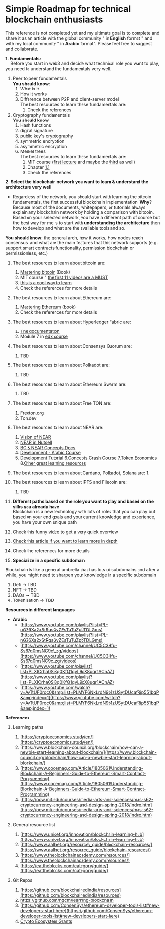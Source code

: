 # Simple Roadmap for technical blockchain enthusiasts

This reference is not completed yet and my ultimate goal is to complete and share it as an article with the global
community &quot; in **English** format &quot; and with my local community &quot; in **Arabic** format&quot;. Please feel
free to suggest and collaborate.

**1. Fundamentals:**  
&nbsp;&nbsp;&nbsp;&nbsp;Before you start in web3 and decide what technical role you want to play, you need to understand
the fundamentals very well.

1. Peer to peer fundamentals  
    **You should know**:
   1. What is it
   2. How it works  
   3. Difference between P2P and client-server model  
   The best resources to learn these fundamentals are:  
      1. Check the references
2. Cryptography fundamentals  
   **You should know**
    1. Hash functions
    2. digital signature
    3. public key's cryptography
    4. symmetric encryption
    5. asymmetric encryption
    6. Merkel trees  
       The best resources to learn these fundamentals are:
        1. MIT
           course ([first lecture](https://www.youtube.com/watch?v=IJquEYhiq_U&amp;list=PLUl4u3cNGP61KHzhg3JIJdK08JLSlcLId&amp;index=1)
           and maybe the [third](https://www.youtube.com/watch?v=0Q5IimX-AAc&list=PLUl4u3cNGP61KHzhg3JIJdK08JLSlcLId&index=4) as well)
        2. Chapter [1.1](https://cryptoeconomics.study/docs/en/sync/getting-started-course-overview)
        3. Check the references

**2. Select the blockchain network you want to learn &amp; understand the architecture very well**

* Regardless of the network, you should start with learning the bitcoin fundamentals, the first successful blockchain
  implementation, **Why**? Because most of the documents, whitepapers, or tutorials always explain any blockchain
  network by holding a comparison with bitcoin. Based on your selected network, you have a different path of course but
  the best way for me is to start with **understanding the architecture** then how to develop and what are the available
  tools and so.

**You should know**: the general arch, how it works, How nodes reach consensus, and what are the main features that this
network supports (e.g. support smart contracts functionality, permission blockchain or permissionless, etc.)

1. The best resources to learn about bitcoin are:
    1. [Mastering bitcoin](https://github.com/bitcoinbook/bitcoinbook) (Book)
    2. MIT course
       &quot; [the first 11 videos are a MUST](https://www.youtube.com/watch?v=IJquEYhiq_U&amp;list=PLUl4u3cNGP61KHzhg3JIJdK08JLSlcLId&amp;index=1)
    3. [this is a cool way to learn](https://cryptoeconomics.study/docs/en/sync/getting-started-course-overview)
    4. Check the references for more details

2. The best resources to learn about Ethereum are:
    1. [Mastering Ethereum](https://github.com/ethereumbook/ethereumbook) (book)
    2. Check the references for more details
3. The best resources to learn about Hyperledger Fabric are:
    1. [The documentation](https://hyperledger-fabric.readthedocs.io/en/v1.0.5/?fbclid=IwAR1hpDfbaqg5RKCOu00YRIGGgx82miIwuahEV8EW9fkdufXspSuQzGNUmzQ)
    2. Module 7
       in [edx course](https://l.facebook.com/l.php?u=https%3A%2F%2Fcourses.edx.org%2Fcourses%2Fcourse-v1%3ALinuxFoundationX%2BLFS171x%2B3T2017%2Fcourse%2F%3Ffbclid%3DIwAR3p1ZYUNPj9wX0OFwo82-q4vBHuzBSOqwvqwPyOPaerO4QnFkRRFhjoBuM&amp;h=AT0M6kTMvcWBbAQclV73fzPfzEpISbWuTr012huHiCrgpgfus5EHHbaaP1UoUeFjFHBzt0cY0yaZmb3BfjL6H-vLZw5SYyUxTjdZBNFb-HfIj0_iN3UPvWwcTQ)
4. The best resources to learn about Consensys Quorum are:
    1. TBD
5. The best resources to learn about Polkadot are:
    1. TBD
6. The best resources to learn about Ethereum Swarm are:
    1. TBD
7. The best resources to learn about Free TON are:
    1. Freeton.org
    2. Ton.dev
8. The best resources to learn about NEAR are:
    1. [Vision of NEAR](https://near.org/blog/the-near-foundations-vision-for-the-future/)
    2. [NEAR in Nutsell](https://docs.google.com/document/d/1fG3PNTKw727Z5SVyUbJ2nnxn5MZNSGYEZIU2Y7XtlYY/)
    3. [BC & NEAR Concepts Docs](https://docs.near.org/concepts/basics/protocol)
    4. [Development - Arabic Course](https://www.udemy.com/course/introduction-to-blockchain-in-arabic/#:~:text=%D9%8A%D9%82%D9%88%D9%85%20%D8%B4%D8%AE%D8%B5%20%D9%85%D8%A7%20%D8%A8%D8%AA%D8%AD%D9%85%D9%8A%D9%84%20%D8%A8%D8%B1%D9%85%D8%AC%D9%8A%D8%A9,%D8%B9%D9%84%D9%89%20%D8%A7%D8%B9%D8%AA%D8%A8%D8%A7%D8%B1%20%D8%A3%D9%86%D9%87%D8%A7%20%D8%A3%D8%B5%D8%A8%D8%AD%D8%AA%20%D8%B9%D8%A7%D9%85%D8%A9.)
    5. [Development Tutorial](https://dacade.org/communities/near)
    6.[Concepts Crash Course](https://www.youtube.com/playlist?list=PL9tzQn_TEuFWJwvBg5V6EVa2DtYL_-2lJ)
    7.[Token Economics](https://www.youtube.com/playlist?list=PLsJWgOB5mIMCMxQVvWAP4xi19EOkHcBNN)
    8.[Other great learning resources](https://www.near.university/learn/by-yourself)


9. The best resources to learn about Cardano, Polkadot, Solana are:
    1. 
10. The best resources to learn about IPFS and Filecoin are:
    1. TBD
11. **Different paths based on the role you want to play and based on the silks you already have**  
    Blockchain is a new technology with lots of roles that you can play but based on your end goals and your current
    knowledge and experience, you have your own unique path
12. Check this funny [video](https://www.youtube.com/watch?v=J7cv8vljQ4s&amp;feature=youtu.be) to get a very quick
    overview
13. [Check this article if you want to learn more in depth](https://medium.com/coinmonks/to-be-a-blockchain-developer-or-to-be-dapps-developer-fe6618f44dd1)
14. Check the references for more details
15. **Specialize in a specific subdomain**

Blockchain is like a general umbrella that has lots of subdomains and after a while, you might need to sharpen your
knowledge in a specific subdomain

1. Defi → TBD
2. NFT → TBD
3. DAOs → TBD
4. Tokenization → TBD

**Resources in different languages**

- **Arabic**
    - [https://www.youtube.com/playlist?list=PL-nGZ6Xa2xStRqsGvZEsTuTuZpbTDLGms](https://www.youtube.com/playlist?list=PL-nGZ6Xa2xStRqsGvZEsTuTuZpbTDLGms)
    - [https://www.youtube.com/channel/UC5C3Hfu-Ss67q0msNC9c\_zg/videos](https://www.youtube.com/channel/UC5C3Hfu-Ss67q0msNC9c_zg/videos)
    - [https://www.youtube.com/playlist?list=PLXICrha0Si3q0KfQ1qvL9cX8uqr1ACnAZ](https://www.youtube.com/playlist?list=PLXICrha0Si3q0KfQ1qvL9cX8uqr1ACnAZ)
    - [https://www.youtube.com/watch?v=AvTtUF0roc0&amp;list=PLMYF6NkLrdN9b1zUSytDUcafRip551bqP&amp;index=1](https://www.youtube.com/watch?v=AvTtUF0roc0&amp;list=PLMYF6NkLrdN9b1zUSytDUcafRip551bqP&amp;index=1)

**References**

1. Learning paths
    1. [https://cryptoeconomics.study/en/](https://cryptoeconomics.study/en/)
    2. [https://www.blockchain-council.org/blockchain/how-can-a-newbie-start-learning-about-blockchain/](https://www.blockchain-council.org/blockchain/how-can-a-newbie-start-learning-about-blockchain/)
    3. [https://www.codemag.com/Article/1805061/Understanding-Blockchain-A-Beginners-Guide-to-Ethereum-Smart-Contract-Programming](https://www.codemag.com/Article/1805061/Understanding-Blockchain-A-Beginners-Guide-to-Ethereum-Smart-Contract-Programming)
    4. [https://ocw.mit.edu/courses/media-arts-and-sciences/mas-s62-cryptocurrency-engineering-and-design-spring-2018/index.htm](https://ocw.mit.edu/courses/media-arts-and-sciences/mas-s62-cryptocurrency-engineering-and-design-spring-2018/index.htm)
2. General resource list
    1. [https://www.unicef.org/innovation/blockchain-learning-hub](https://www.unicef.org/innovation/blockchain-learning-hub)
    2. [https://www.aallnet.org/resource\_guide/blockchain-resources/](https://www.aallnet.org/resource_guide/blockchain-resources/)
    3. [https://www.theblockchainacademy.com/resources/](https://www.theblockchainacademy.com/resources/)
    4. [https://eattheblocks.com/category/guide/](https://eattheblocks.com/category/guide/)

3. Git Repos
    1. [https://github.com/blockchainedindia/resources](https://github.com/blockchainedindia/resources)
    2. [https://github.com/nqcm/learning-blockcha in](https://github.com/nqcm/learning-blockchain)
    3. [https://github.com/ConsenSys/ethereum-developer-tools-list#new-developers-start-here](https://github.com/ConsenSys/ethereum-developer-tools-list#new-developers-start-here)
    4. [Crypto Ecosystem Grants](https://github.com/amy-jung/crypto-ecosystem-grants/blob/main/README.md)
